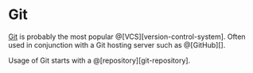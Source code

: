 # Git

[Git][] is probably the most popular @[VCS][version-control-system]. Often used in
conjunction with a Git hosting server such as @[GitHub][].

[Git]: https://git-scm.com/

Usage of Git starts with a @[repository][git-repository].
